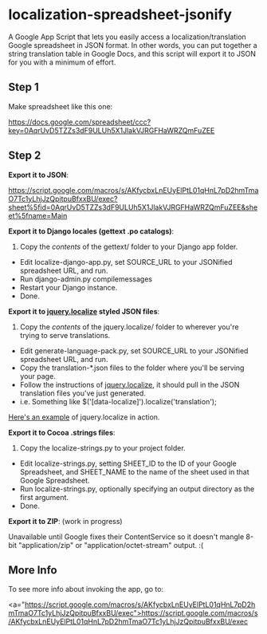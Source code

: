 localization-spreadsheet-jsonify
================================

A Google App Script that lets you easily access a localization/translation 
Google spreadsheet in JSON format. In other words, you can put together a 
string translation table in Google Docs, and this script will export it
to JSON for you with a minimum of effort.

Step 1
------

Make spreadsheet like this one:

<a href="https://docs.google.com/spreadsheet/ccc?key=0AqrUvD5TZZs3dF9ULUh5X1JlakVJRGFHaWRZQmFuZEE">https://docs.google.com/spreadsheet/ccc?key=0AqrUvD5TZZs3dF9ULUh5X1JlakVJRGFHaWRZQmFuZEE</a>

Step 2
------

**Export it to JSON**:

<a href="https://script.google.com/macros/s/AKfycbxLnEUyElPtL01qHnL7pD2hmTmaO7Tc1yLhjJzQpitpuBfxxBU/exec?sheet%5fid=0AqrUvD5TZZs3dF9ULUh5X1JlakVJRGFHaWRZQmFuZEE&sheet%5fname=Main">https://script.google.com/macros/s/AKfycbxLnEUyElPtL01qHnL7pD2hmTmaO7Tc1yLhjJzQpitpuBfxxBU/exec?sheet%5fid=0AqrUvD5TZZs3dF9ULUh5X1JlakVJRGFHaWRZQmFuZEE&sheet%5fname=Main</a>

**Export it to Django locales (gettext .po catalogs)**:

1. Copy the *contents* of the gettext/ folder to your Django app folder.
-  Edit localize-django-app.py, set SOURCE_URL to your JSONified spreadsheet URL, and run.
-  Run django-admin.py compilemessages
-  Restart your Django instance.
-  Done.

**Export it to [jquery.localize](https://github.com/coderifous/jquery-localize) styled JSON files**:

1. Copy the *contents* of the jquery.localize/ folder to wherever you're trying to serve translations.
-  Edit generate-language-pack.py, set SOURCE_URL to your JSONified spreadsheet URL, and run.
-  Copy the translation-*.json files to the folder where you'll be serving your page.
-  Follow the instructions of [jquery.localize](https://github.com/coderifous/jquery-localize), it should pull in the JSON translation files you've just generated.
-  i.e. Something like $('[data-localize]').localize('translation');

<a href="http://vilimpoc.org/research/LSJ">Here's an example</a> of jquery.localize in action.

**Export it to Cocoa .strings files**:

1. Copy the localize-strings.py to your project folder.
-  Edit localize-strings.py, setting SHEET\_ID to the ID of your Google Spreadsheet, and SHEET\_NAME to the name of the sheet used in that Google Spreadsheet.
-  Run localize-strings.py, optionally specifying an output directory as the first argument.
-  Done.

**Export it to ZIP**: (work in progress)

Unavailable until Google fixes their ContentService so it doesn't mangle 8-bit "application/zip" or "application/octet-stream" output. :(

More Info
---------

To see more info about invoking the app, go to:

<a="https://script.google.com/macros/s/AKfycbxLnEUyElPtL01qHnL7pD2hmTmaO7Tc1yLhjJzQpitpuBfxxBU/exec">https://script.google.com/macros/s/AKfycbxLnEUyElPtL01qHnL7pD2hmTmaO7Tc1yLhjJzQpitpuBfxxBU/exec</a>
